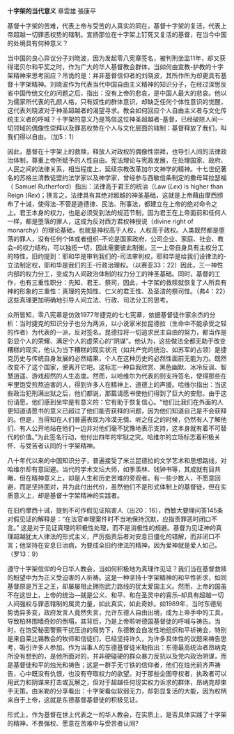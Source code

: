 **十字架的当代意义** 章雲雄 張康平

基督十字架的苦难，代表上帝与受苦的人真实的同在，基督十字架的复活，代表上帝超越一切罪恶权势的辖制。宣扬那位在十字架上钉死又复活的基督，在当今中国的处境具有何种意义？

当中国的良心异议分子刘晓波，因为发起零八宪章签名，被判刑坐监11年，却又获得诺贝尔和平奖之时，作为广大的华人基督教会群体，当如何由宣教-护教的十字架精神来思考回应？吊诡的是：并非基督信仰者的刘晓波，其所作所为却更具有基督十字架精神。刘晓波作为代表当代中国自由主义精神的知识分子，在经过深思反省中国传统文化的问题之后，指出：没有上帝的悲哀，是中国人最大的悲哀。他以为儒家所代表的孔颜人格，只有奴性的群体意识，却缺乏任何个体性意识的觉醒，这代表刘晓波对于神圣超越者的渴望寻求。教会如何回应个人自由主义者与文化传统主义者的呼喊？十字架的意义乃是笃信这位神圣超越者-基督，已经破除人间一切领域的偶像性崇拜以及罪恶权势在个人与文化层面的辖制：基督释放了我们，叫我们得以自由。（加5：1）

因此，基督在十字架上的救赎，释放人对政权的偶像性崇拜，也导引人间的法律政治体制，尊重上帝所赋予的人性自由。宪法理论与宪政发展，在处理国家、政府、人民之间的法律关系，相当程度上，延续宗教改革加尔文神学的精神。十七世纪著名的苏格兰清教徒盟约法学家以及神学家，曾经参与西敏信条制定的撒母耳拉瑟福（ Samuel Rutherford）指出：法律高于君王的统治（Law (_Lex_) is higher than Reign (_Rex_)；换言之，法律具有其绝对超越的神圣基础，这就是上帝藉由摩西颁布了十诫，使得法-不管是道德律、民法、刑事法，都建立在上帝的绝对命令之上。君王本身的权力，也是必须受到法的规范节制，因为君王在上帝面前和任何人一样，都是堕落的罪人，这成为反对西方君权神授说（divine right of monarchy）的理论基础，也就是神权高于人权，人权高于政权。人类既然都是堕落的罪人，没有任何个体或者组织–不论是国家政府、公司企业、家庭、社会、教会–的权力结构，可以独揽一切，因此需要彼此制衡。三一上帝自身具有主权分工的特性，旧约提到：耶和华是审判我们的-司法审判权，耶和华是给我们设律法的-立法制定权，耶和华是我们的王-行政治理权。（以赛亚33：22）因此，三一神性内部的权力分工，变成为人间政治体制的权力分工的神圣基础。同时，基督的工作，也有三重性职分：先知、君王、祭司，因此，十字架的救赎就恢复了人所具有神的形象的三重性：真理的先知性、仁义的君王性、及圣洁的祭司性。（弗4：22）这些真理更加明确地引导人间立法、行政、司法分工的思考。

众所皆知，零八宪章是仿效1977年捷克的七七宪章，依据基督徒作家余杰的分析：当时捷克的知识分子也分为两派，以小说家米拉昆德拉（生命中不能承受之轻的作者）为代表的一派，反对签名。昆德拉将一切追求民主自由的努力，都当作是彰显个人的荣耀、满足个人的虚荣心的“阴谋”。他认为，这些做法全都无助于改变糟糕的现实，他认为当下糟糕的现实状况（如共产党的统治、如苏军的占领）是捷克历史与传统自身发展的必然结果，个人在这种历史的必然性面前无能为力。既然改变不了这个国家，便离开它吧。这标志一种自我欣赏、黑色幽默、冰冷反讽、智慧逍遥、游戏超然的人生态度。然而，以哈维尔为代表的则支持签名，使得那些在牢里饱受煎熬迫害的人，得到许多人在精神上、道德上的声援。哈维尔指出：当这些政治犯刑满出狱之后，他们都说，那篇请愿书使他们得到了巨大的安慰。由于这份请愿，他们感到坐牢是有意义的：它有助于恢复信心。“他们比我们在外面的人更知道请愿书的意义已超过了他们能否获释的问题，因为他们知道自己是不会获释的。但是，当得知在人们普遍表现为冷漠无情、听之任之的时候，仍然有人了解他们、有人公开地站在他们一边并对他们毫不犹豫地表示支持，这本身就有着不可替代的价值。”为此签名行动，他付出四年的牢狱之灾。哈维尔的立场标志着积极关怀、与受苦者认同的十字架精神。

八十年代以来的中国知识分子，普遍接受了米兰昆德拉的文学艺术和思想路线，对哈维尔却有意回避。当代的学术文坛大师，如季羡林、钱钟书等，其成就有目共睹，但在精神意义上，却是人生和历史苦难的旁观者。有一些少数人，不愿意回避，而是坚持面对，并为此付出代价，虽然他们不是形式体制上的基督徒，但在实质意义上，却是基督十字架精神的实践者。

在旧约摩西十诫，提到不可作假见证陷害人（出20：16），西敏大要理问答145条对假见证的解释是：“在法官审理案件时不当地保持沉默，应指责罪恶时闭口不言。” 这是对于见证真理的积极性处理，而不是消极性的规避。基督为见证神的真理超越犹太人律法的形式主义，严厉指责后者对安息日僵化的错解，而非闭口不言；他坚持在安息日治病，为要成全旧约律法的精神，因为爱神就是爱人如己。（罗13：9）

遵守十字架信仰的今日华人教会，当如何积极地为真理作见证？我们当在基督救赎的盼望中为为正义受迫害的人祈祷。这是一种坚持十字架精神的和平性祈求，如同基督原是万王之王，却屡屡阻止拥抱武力路线的犹太爱国主义。然而，上帝的国虽不在这世上，上帝的统治—就是公义、和平、和在圣灵中的喜乐–却具有超越一切人间强权与罪恶辖制的属灵力量，如此真实，如此奇妙。如1989年，当时东德局势诡异多变，政府发言人竟然失言，允许东德人自由出境，成为上帝手中的工具，导致柏林围墙奇妙的倒塌，其背后，乃是上帝聆听德国基督徒的呼喊与祷告。当时，在饱受秘密警察干扰压迫的局势下，东德教会自发性地组织和平祈祷会，特别是来自莱比锡教会的牧师和信徒们，已经坚持许久，为许多具体性的议题来祷告思考，吸引许多人参加。作为当事人的东德基督徒米勒指出：东德最高统治者昂纳克所没有想到的，是他所面对的，并非硬碰硬的群众暴力反抗以及党内政治阴谋，而是基督徒和平的烛光和祷告；这是一群手无寸铁的信仰者，他们在烛光前齐声祷告，心中既没有仇恨，也没有夺取权力的欲望。对于那些企图夺权者，执政者可以用武力和阴谋来打击或瓦解之，但对于超越任何现实权力诉求的群体，昂纳克却束手无策。由米勒的分享看出：十字架看似软弱无力，却彰显复活的大能，因为权柄来自于上帝，这就是东德基督基督徒的积极见证。

形式上，作为基督在世上代表之一的华人教会，在实质上，是否具体实践了十字架的精神，不畏强权、愿意在苦难中与受苦者认同?